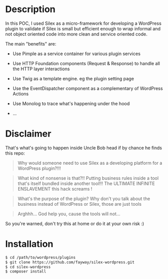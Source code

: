 # Description

In this POC, I used Silex as a micro-framework for developing a WordPress plugin 
to validate if Silex is small but efficient enough to wrap informal and not object oriented code into more clean and service oriented code. 

The main "benefits" are:

  - Use Pimple as a service container for various plugin services

  - Use HTTP Foundation components (Request & Response) to handle all the HTTP layer interactions

  - Use Twig as a template engine. eg the plugin setting page

  - Use the EventDispatcher component as a complementary of WordPress Actions

  - Use Monolog to trace what's happening under the hood

  - ...
  
# Disclaimer

That's what's going to happen inside Uncle Bob head if by chance he finds this repo:

> Why would someone need to use Silex as a developing platform for a WordPress plugin?!!!

> What kind of nonsense is that?!! Putting business rules inside a tool that's itself bundled inside another tool!!! 
The ULTIMATE INFINITE ENSLAVEMENT this hack screams !

> What's the purpose of the plugin? Why don't you talk about the business instead of WordPress or Silex, those are just tools

> Arghhh... God help you, cause the tools will not...  

So you're warned, don't try this at home or do it at your own risk :)

# Installation

```sh
$ cd /path/to/wordpress/plugins
$ git clone https://github.com/fayway/silex-wordpress.git
$ cd silex-wordpress
$ composer install
```